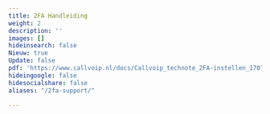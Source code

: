 ```yaml
---
title: 2FA Handleiding
weight: 2
description: ''
images: []
hideinsearch: false
Nieuw: true
Update: false
pdf: 'https://www.callvoip.nl/docs/Callvoip_technote_2FA-instellen_170723MT.pdf'
hideingoogle: false
hidesocialshare: false
aliases: "/2fa-support/"

---
```

